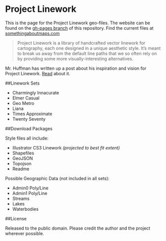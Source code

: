 Project Linework
================
This is the page for the Project Linework geo-files. The website can be found on the [gh-pages branch](https://github.com/svmatthews/project-linework/tree/gh-pages) of this repository. Find the current files at [somethingaboutmaps.com](http://somethingaboutmaps.wordpress.com/project-linework/)

> Project Linework is a library of handcrafted vector linework for cartography, each one designed in a unique aesthetic style. It’s meant to break us away from the default line paths that we so often rely on by providing some more visually-interesting alternatives.

Mr. Huffman has written up a post about his inspiration and vision for Project Linework. [Read](http://somethingaboutmaps.wordpress.com/2012/07/19/linework-like-typefaces/) about it.

##Linework Sets

* Charmingly Innacurate
* Elmer Casual
* Geo Metro
* Liana
* Times Approximate
* Twenty Seventy

##Download Packages

Style files all include:

* Illustrator CS3 Linework *(projected to best fit extent)*
* Shapefiles
* GeoJSON
* Topojson
* Readme

Possible Geographic Data (not included in all sets):

* Admin0 Poly/Line
* Admin1 Poly/Line
* Streams
* Lakes
* Waterbodies

##License

Released to the public domain. Please credit the author and the project wherever possible.

